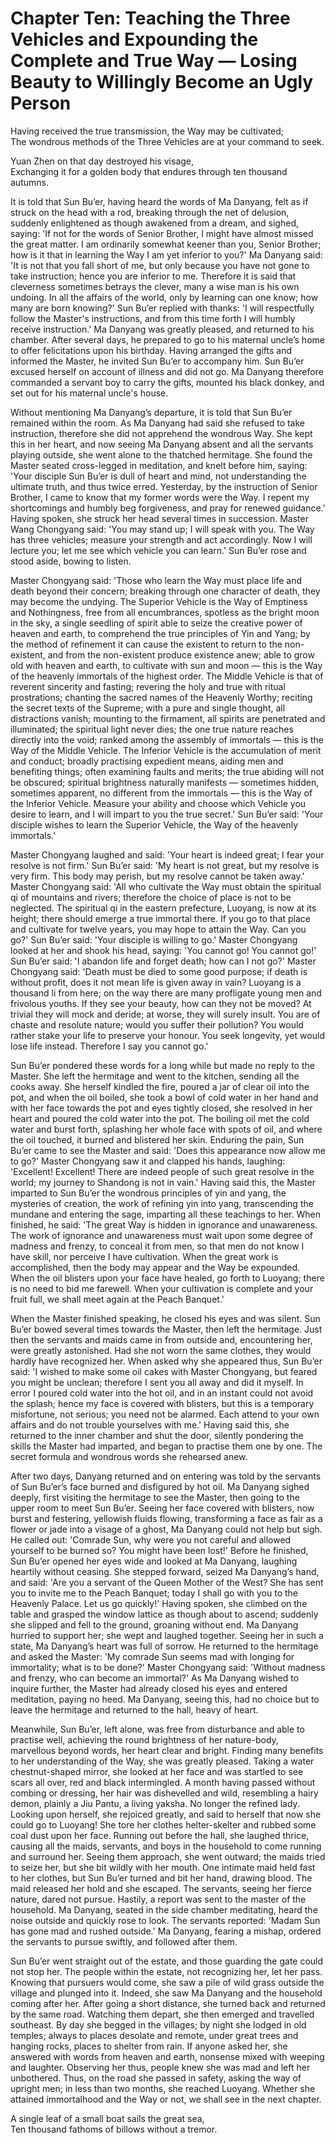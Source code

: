 # Chapter Ten: Teaching the Three Vehicles and Expounding the Complete and True Way — Losing Beauty to Willingly Become an Ugly Person

Having received the true transmission, the Way may be cultivated;  
The wondrous methods of the Three Vehicles are at your command to seek.

Yuan Zhen on that day destroyed his visage,  
Exchanging it for a golden body that endures through ten thousand autumns.

It is told that Sun Bu’er, having heard the words of Ma Danyang, felt as if struck on the head with a rod, breaking through the net of delusion, suddenly enlightened as though awakened from a dream, and sighed, saying: 'If not for the words of Senior Brother, I might have almost missed the great matter. I am ordinarily somewhat keener than you, Senior Brother; how is it that in learning the Way I am yet inferior to you?' Ma Danyang said: 'It is not that you fall short of me, but only because you have not gone to take instruction; hence you are inferior to me. Therefore it is said that cleverness sometimes betrays the clever, many a wise man is his own undoing. In all the affairs of the world, only by learning can one know; how many are born knowing?' Sun Bu’er replied with thanks: 'I will respectfully follow the Master's instructions, and from this time forth I will humbly receive instruction.' Ma Danyang was greatly pleased, and returned to his chamber. After several days, he prepared to go to his maternal uncle’s home to offer felicitations upon his birthday. Having arranged the gifts and informed the Master, he invited Sun Bu’er to accompany him. Sun Bu’er excused herself on account of illness and did not go. Ma Danyang therefore commanded a servant boy to carry the gifts, mounted his black donkey, and set out for his maternal uncle's house.

Without mentioning Ma Danyang’s departure, it is told that Sun Bu’er remained within the room. As Ma Danyang had said she refused to take instruction, therefore she did not apprehend the wondrous Way. She kept this in her heart, and now seeing Ma Danyang absent and all the servants playing outside, she went alone to the thatched hermitage. She found the Master seated cross-legged in meditation, and knelt before him, saying: 'Your disciple Sun Bu’er is dull of heart and mind, not understanding the ultimate truth, and thus twice erred. Yesterday, by the instruction of Senior Brother, I came to know that my former words were the Way. I repent my shortcomings and humbly beg forgiveness, and pray for renewed guidance.' Having spoken, she struck her head several times in succession. Master Wang Chongyang said: 'You may stand up; I will speak with you. The Way has three vehicles; measure your strength and act accordingly. Now I will lecture you; let me see which vehicle you can learn.' Sun Bu’er rose and stood aside, bowing to listen.

Master Chongyang said: 'Those who learn the Way must place life and death beyond their concern; breaking through one character of death, they may become the undying. The Superior Vehicle is the Way of Emptiness and Nothingness, free from all encumbrances, spotless as the bright moon in the sky, a single seedling of spirit able to seize the creative power of heaven and earth, to comprehend the true principles of Yin and Yang; by the method of refinement it can cause the existent to return to the non-existent, and from the non-existent produce existence anew; able to grow old with heaven and earth, to cultivate with sun and moon — this is the Way of the heavenly immortals of the highest order. The Middle Vehicle is that of reverent sincerity and fasting; revering the holy and true with ritual prostrations; chanting the sacred names of the Heavenly Worthy; reciting the secret texts of the Supreme; with a pure and single thought, all distractions vanish; mounting to the firmament, all spirits are penetrated and illuminated; the spiritual light never dies; the one true nature reaches directly into the void; ranked among the assembly of immortals — this is the Way of the Middle Vehicle. The Inferior Vehicle is the accumulation of merit and conduct; broadly practising expedient means, aiding men and benefiting things; often examining faults and merits; the true abiding will not be obscured; spiritual brightness naturally manifests — sometimes hidden, sometimes apparent, no different from the immortals — this is the Way of the Inferior Vehicle. Measure your ability and choose which Vehicle you desire to learn, and I will impart to you the true secret.' Sun Bu’er said: 'Your disciple wishes to learn the Superior Vehicle, the Way of the heavenly immortals.'

Master Chongyang laughed and said: 'Your heart is indeed great; I fear your resolve is not firm.' Sun Bu’er said: 'My heart is not great, but my resolve is very firm. This body may perish, but my resolve cannot be taken away.' Master Chongyang said: 'All who cultivate the Way must obtain the spiritual qi of mountains and rivers; therefore the choice of place is not to be neglected. The spiritual qi in the eastern prefecture, Luoyang, is now at its height; there should emerge a true immortal there. If you go to that place and cultivate for twelve years, you may hope to attain the Way. Can you go?' Sun Bu’er said: 'Your disciple is willing to go.' Master Chongyang looked at her and shook his head, saying: 'You cannot go! You cannot go!' Sun Bu’er said: 'I abandon life and forget death; how can I not go?' Master Chongyang said: 'Death must be died to some good purpose; if death is without profit, does it not mean life is given away in vain? Luoyang is a thousand li from here; on the way there are many profligate young men and frivolous youths. If they see your beauty, how can they not be moved? At trivial they will mock and deride; at worse, they will surely insult. You are of chaste and resolute nature; would you suffer their pollution? You would rather stake your life to preserve your honour. You seek longevity, yet would lose life instead. Therefore I say you cannot go.'

Sun Bu’er pondered these words for a long while but made no reply to the Master. She left the hermitage and went to the kitchen, sending all the cooks away. She herself kindled the fire, poured a jar of clear oil into the pot, and when the oil boiled, she took a bowl of cold water in her hand and with her face towards the pot and eyes tightly closed, she resolved in her heart and poured the cold water into the pot. The boiling oil met the cold water and burst forth, splashing her whole face with spots of oil, and where the oil touched, it burned and blistered her skin. Enduring the pain, Sun Bu’er came to see the Master and said: 'Does this appearance now allow me to go?' Master Chongyang saw it and clapped his hands, laughing: 'Excellent! Excellent! There are indeed people of such great resolve in the world; my journey to Shandong is not in vain.' Having said this, the Master imparted to Sun Bu’er the wondrous principles of yin and yang, the mysteries of creation, the work of refining yin into yang, transcending the mundane and entering the sage, imparting all these teachings to her. When finished, he said: 'The great Way is hidden in ignorance and unawareness. The work of ignorance and unawareness must wait upon some degree of madness and frenzy, to conceal it from men, so that men do not know I have skill, nor perceive I have cultivation. When the great work is accomplished, then the body may appear and the Way be expounded. When the oil blisters upon your face have healed, go forth to Luoyang; there is no need to bid me farewell. When your cultivation is complete and your fruit full, we shall meet again at the Peach Banquet.'

When the Master finished speaking, he closed his eyes and was silent. Sun Bu’er bowed several times towards the Master, then left the hermitage. Just then the servants and maids came in from outside and, encountering her, were greatly astonished. Had she not worn the same clothes, they would hardly have recognized her. When asked why she appeared thus, Sun Bu’er said: 'I wished to make some oil cakes with Master Chongyang, but feared you might be unclean; therefore I sent you all away and did it myself. In error I poured cold water into the hot oil, and in an instant could not avoid the splash; hence my face is covered with blisters, but this is a temporary misfortune, not serious; you need not be alarmed. Each attend to your own affairs and do not trouble yourselves with me.' Having said this, she returned to the inner chamber and shut the door, silently pondering the skills the Master had imparted, and began to practise them one by one. The secret formula and wondrous words she rehearsed anew.

After two days, Danyang returned and on entering was told by the servants of Sun Bu’er’s face burned and disfigured by hot oil. Ma Danyang sighed deeply, first visiting the hermitage to see the Master, then going to the upper room to meet Sun Bu’er. Seeing her face covered with blisters, now burst and festering, yellowish fluids flowing, transforming a face as fair as a flower or jade into a visage of a ghost, Ma Danyang could not help but sigh. He called out: 'Comrade Sun, why were you not careful and allowed yourself to be burned so? You might have been lost!' Before he finished, Sun Bu’er opened her eyes wide and looked at Ma Danyang, laughing heartily without ceasing. She stepped forward, seized Ma Danyang’s hand, and said: 'Are you a servant of the Queen Mother of the West? She has sent you to invite me to the Peach Banquet; today I shall go with you to the Heavenly Palace. Let us go quickly!' Having spoken, she climbed on the table and grasped the window lattice as though about to ascend; suddenly she slipped and fell to the ground, groaning without end. Ma Danyang hurried to support her; she wept and laughed together. Seeing her in such a state, Ma Danyang’s heart was full of sorrow. He returned to the hermitage and asked the Master: 'My comrade Sun seems mad with longing for immortality; what is to be done?' Master Chongyang said: 'Without madness and frenzy, who can become an immortal?' As Ma Danyang wished to inquire further, the Master had already closed his eyes and entered meditation, paying no heed. Ma Danyang, seeing this, had no choice but to leave the hermitage and returned to the hall, heavy of heart.

Meanwhile, Sun Bu’er, left alone, was free from disturbance and able to practise well, achieving the round brightness of her nature-body, marvellous beyond words, her heart clear and bright. Finding many benefits to her understanding of the Way, she was greatly pleased. Taking a water chestnut-shaped mirror, she looked at her face and was startled to see scars all over, red and black intermingled. A month having passed without combing or dressing, her hair was dishevelled and wild, resembling a hairy demon, plainly a Jiu Pantu, a living yaksha. No longer the refined lady. Looking upon herself, she rejoiced greatly, and said to herself that now she could go to Luoyang! She tore her clothes helter-skelter and rubbed some coal dust upon her face. Running out before the hall, she laughed thrice, causing all the maids, servants, and boys in the household to come running and surround her. Seeing them approach, she went outward; the maids tried to seize her, but she bit wildly with her mouth. One intimate maid held fast to her clothes, but Sun Bu’er turned and bit her hand, drawing blood. The maid released her hold and she escaped. The servants, seeing her fierce nature, dared not pursue. Hastily, a report was sent to the master of the household. Ma Danyang, seated in the side chamber meditating, heard the noise outside and quickly rose to look. The servants reported: 'Madam Sun has gone mad and rushed outside.' Ma Danyang, fearing a mishap, ordered the servants to pursue swiftly, and followed after them.

Sun Bu’er went straight out of the estate, and those guarding the gate could not stop her. The people within the estate, not recognizing her, let her pass. Knowing that pursuers would come, she saw a pile of wild grass outside the village and plunged into it. Indeed, she saw Ma Danyang and the household coming after her. After going a short distance, she turned back and returned by the same road. Watching them depart, she then emerged and travelled southeast. By day she begged in the villages; by night she lodged in old temples; always to places desolate and remote, under great trees and hanging rocks, places to shelter from rain. If anyone asked her, she answered with words from heaven and earth, nonsense mixed with weeping and laughter. Observing her thus, people knew she was mad and left her unbothered. Thus, on the road she passed in safety, asking the way of upright men; in less than two months, she reached Luoyang. Whether she attained immortalhood and the Way or not, we shall see in the next chapter.

A single leaf of a small boat sails the great sea,  
Ten thousand fathoms of billows without a tremor.
